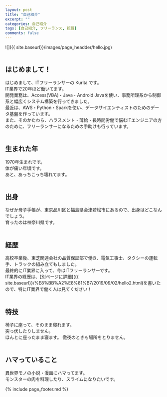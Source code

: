 ```yaml
---
layout: post
title: "自己紹介"
excerpt: ""
categories: 自己紹介
tags: [自己紹介, フリーランス, 転職]
comments: false
---
```

![]({{ site.baseurl}}/images/page_headder/hello.jpg)<br><br>
## はじめまして！
はじめまして、ITフリーランサーの Kurita です。  
IT業界で20年ほど働いてます。  
開発業務は、Access(VBA)・Java・Android Javaを使い、事務所理系から制御系と幅広くシステム構築を行ってきました。  
最近は、AWS・Python・Sparkを使い、データサイエンティストのためのデータ基盤を作っています。  
また、そのかたわら、ハラスメント・薄給・長時間労働で悩むITエンジニアの方のために、フリーランサーになるための手助けも行っています。  
<br>

## 生まれた年
1970年生まれです。  
体が痛い年頃です。  
あと、あっちこっち壊れてます。  
<br>

## 出身
なぜか母子手帳が、東京品川区と福島県会津若松市にあるので、出身はどこなんでしょう。  
育ったのは神奈川県です。  
<br>

## 経歴
高校卒業後、東芝関連会社の品質保証部で働き、電気工事士、タクシーの運転手、トラックの組み立てもしました。  
最終的にIT業界に入って、今はITフリーランサーです。  
IT業界の経歴は、[別ページに詳細]({{ site.baseurl}}/%E8%BB%A2%E8%81%B7/2019/09/02/hello2.html)を書いたので、特にIT業界で働く人は見てください！  
<br>

## 特技
椅子に座って、そのまま寝れます。  
突っ伏したりしません。  
ほんとに座ったまま寝ます。
徹夜のときも場所をとりません。  
<br>

## ハマっていること
異世界モノの小説・漫画にハマってます。  
モンスターの肉を料理したり、スライムになりたいです。  

{% include page_footer.md %}

